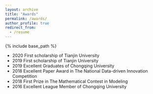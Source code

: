 ```yaml
---
layout: archive
title: "Awards"
permalink: /awards/
author_profile: true
redirect_from:
  - /resume
---
```


{% include base_path %}

- 2020 First scholarship of Tianjin University 
- 2019 First scholarship of Tianjin University
- 2019 Excellent Graduates of Chongqing University
- 2018 Excellent Paper Award in The National Data-driven Innovation Competition
- 2018 First Prize in The Mathematical Contest in Modeling
- 2016 Excellent League Member of Chongqing University
